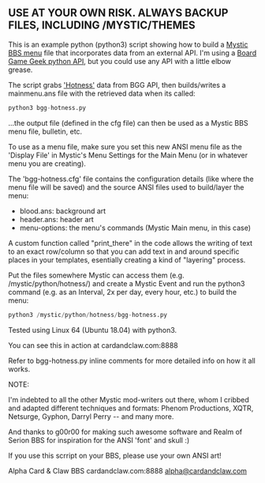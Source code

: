 USE AT YOUR OWN RISK. ALWAYS BACKUP FILES, INCLUDING /MYSTIC/THEMES 
---
This is an example python (python3) script showing how to build a [Mystic BBS menu](http://wiki.mysticbbs.com/doku.php?id=menus) file that incorporates data from an external API. I'm using a [Board Game Geek python API](https://github.com/lcosmin/boardgamegeek), but you could use any API with a little elbow grease.

The script grabs ['Hotness'](https://boardgamegeek.com/wiki/page/More_About_Hotness) data from BGG API, then builds/writes a mainmenu.ans file with the retrieved data when its called:

```python
python3 bgg-hotness.py
```
...the output file (defined in the cfg file) can then be used as a Mystic BBS menu file, bulletin, etc. 
 
To use as a menu file, make sure you set this new ANSI menu file as the 'Display File' in Mystic's Menu Settings for the Main Menu (or in whatever menu you are creating).

The 'bgg-hotness.cfg' file contains the configuration details (like where the menu file will be saved) and the source ANSI files used to build/layer the menu:
 - blood.ans: background art
 - header.ans: header art
 - menu-options: the menu's commands (Mystic Main menu, in this case)

A custom function called "print_there" in the code allows the writing of text to an exact row/column so that you can add text in and around specific places in your templates, esentially creating a kind of "layering" process.

Put the files somewhere Mystic can access them (e.g. /mystic/python/hotness/) and create a Mystic Event and run the python3 command (e.g. as an Interval, 2x per day, every hour, etc.) to build the menu: 

```python 
python3 /mystic/python/hotness/bgg-hotness.py
```

Tested using Linux 64 (Ubuntu 18.04) with python3.

You can see this in action at cardandclaw.com:8888

Refer to bgg-hotness.py inline comments for more detailed info on how it all works.

NOTE:

I'm indebted to all the other Mystic mod-writers out there, whom I cribbed and adapted different techniques and formats: Phenom Productions, XQTR, Netsurge, Gyphon, Darryl Perry -- and many more.

And thanks to g00r00 for making such awesome software and Realm of Serion BBS for inspiration for the ANSI 'font' and skull :)

If you use this scrript on your BBS, please use your own ANSI art!

Alpha
Card & Claw BBS
cardandclaw.com:8888
alpha@cardandclaw.com
